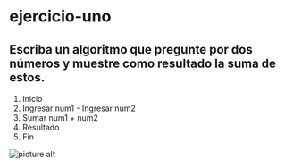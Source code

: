 # ejercicio-uno
## Escriba un algoritmo que pregunte por dos números y muestre como resultado la suma de estos.
1. Inicio
2. Ingresar num1 - Ingresar num2 
3. Sumar num1 + num2
4. Resultado
5. Fin


![picture alt](http://2.1m.yt/SsyLsnn.jpg)
